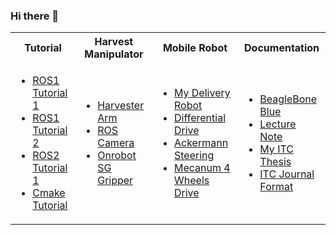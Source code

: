 ### Hi there 👋

<table>
  <tbody>
    <tr>
      <th align="center">Tutorial</th>
      <th align="center">Harvest Manipulator</th>
      <th align="center">Mobile Robot</th>
      <th align="center">Documentation</th>
    </tr>
    <tr>
      <td>
        <ul>
          <li><a href="https://github.com/Phayuth/ros_tutor">ROS1 Tutorial 1</a></li>
          <li><a href="https://github.com/Phayuth/ros_tutor2">ROS1 Tutorial 2</a></li>
          <li><a href="https://github.com/Phayuth/ros2_tutor">ROS2 Tutorial 1</a></li>
          <li><a href="https://github.com/Phayuth/cmake_tutor">Cmake Tutorial</a></li>
        </ul>
      </td>
      <td>
        <ul>
          <li><a href="https://github.com/Phayuth/harvester_arm">Harvester Arm</a></li>
          <li><a href="https://github.com/Phayuth/ros_camera">ROS Camera</a></li>
          <li><a href="https://github.com/Phayuth/onrobot_sg">Onrobot SG Gripper</a></li>
        </ul>
      </td>
      <td>
        <ul>
          <li><a href="https://github.com/Phayuth/delivery_robot">My Delivery Robot</a></li>
          <li><a href="https://github.com/Phayuth/robotros_sim">Differential Drive</a></li>
          <li><a href="https://github.com/Phayuth/carbot">Ackermann Steering</a></li>
          <li><a href="https://github.com/Phayuth/mecanum_wheel_bot">Mecanum 4 Wheels Drive</a></li>
        </ul>
      </td>
      <td>
        <ul>
          <li><a href="https://github.com/Phayuth/beaglebone_blue_getstart">BeagleBone Blue</a></li>
          <li><a href="https://github.com/Phayuth/lectures_note">Lecture Note</a></li>
          <li><a href="https://github.com/Phayuth/itc_master_bachelor_thesis">My ITC Thesis</a></li>
          <li><a href="https://github.com/Phayuth/itc_latex_journal">ITC Journal Format</a></li>
        </ul>
      </td>
    </tr>
  </tbody>
</table>
